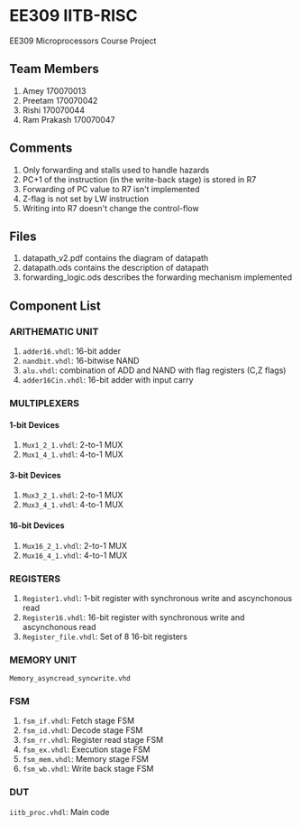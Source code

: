 # EE309 IITB-RISC
EE309 Microprocessors Course Project

## Team Members
1. Amey 170070013
2. Preetam 170070042 
3. Rishi 170070044
4. Ram Prakash 170070047

## Comments

1. Only forwarding and stalls used to handle hazards
2. PC+1 of the instruction (in the write-back stage) is stored in R7
3. Forwarding of PC value to R7 isn't implemented
4. Z-flag is not set by LW instruction
5. Writing into R7 doesn't change the control-flow

## Files

1. datapath_v2.pdf contains the diagram of datapath
2. datapath.ods contains the description of datapath
3. forwarding_logic.ods describes the forwarding mechanism implemented

## Component List

### ARITHEMATIC UNIT
1. `adder16.vhdl`: 16-bit adder
2. `nandbit.vhdl`: 16-bitwise NAND
3. `alu.vhdl`: combination of ADD and NAND with flag registers (C,Z flags)
4. `adder16Cin.vhdl`: 16-bit adder with input carry

### MULTIPLEXERS
#### 1-bit Devices
1. `Mux1_2_1.vhdl`: 2-to-1 MUX
2. `Mux1_4_1.vhdl`: 4-to-1 MUX
#### 3-bit Devices
1. `Mux3_2_1.vhdl`: 2-to-1 MUX
2. `Mux3_4_1.vhdl`: 4-to-1 MUX
#### 16-bit Devices
1. `Mux16_2_1.vhdl`: 2-to-1 MUX
2. `Mux16_4_1.vhdl`: 4-to-1 MUX

### REGISTERS
1. `Register1.vhdl`: 1-bit register with synchronous write and ascynchonous read
2. `Register16.vhdl`: 16-bit register with synchronous write and ascynchonous read
3. `Register_file.vhdl`: Set of 8 16-bit registers

### MEMORY UNIT
`Memory_asyncread_syncwrite.vhd`

### FSM
1. `fsm_if.vhdl`: Fetch stage FSM
2. `fsm_id.vhdl`: Decode stage FSM
3. `fsm_rr.vhdl`: Register read stage FSM
4. `fsm_ex.vhdl`: Execution stage FSM
5. `fsm_mem.vhdl`: Memory stage FSM
6. `fsm_wb.vhdl`: Write back stage FSM


### DUT
`iitb_proc.vhdl`: Main code
